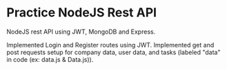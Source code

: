 # Practice NodeJS Rest API
NodeJS rest API using JWT, MongoDB and Express.

Implemented Login and Register routes using JWT.
Implemented get and post requests setup for company data, user data, and tasks (labeled "data" in code (ex: data.js & Data.js)).
